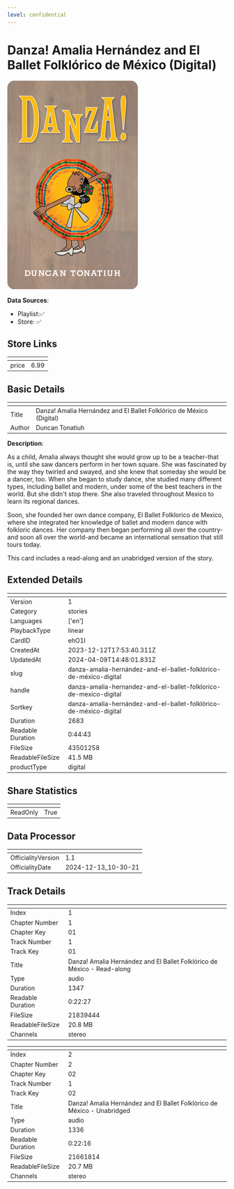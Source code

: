```yaml
---
level: confidential
---
```

# Danza! Amalia Hernández and El Ballet Folklórico de México (Digital)

![card_[ehO1I].png](../../img/cards/card_[ehO1I].png)

**Data Sources**: 

- Playlist:✅
- Store: ✅


## Store Links

| <!-- --> | <!-- --> |
| - | - |
| price | 6.99 |


## Basic Details

| <!-- --> | <!-- --> |
| - | - |
| Title | Danza! Amalia Hernández and El Ballet Folklórico de México (Digital) |
| Author | Duncan Tonatiuh |

**Description**:

As a child, Amalia always thought she would grow up to be a teacher-that is, until she saw dancers perform in her town square. She was fascinated by the way they twirled and swayed, and she knew that someday she would be a dancer, too. When she began to study dance, she studied many different types, including ballet and modern, under some of the best teachers in the world. But she didn't stop there. She also traveled throughout Mexico to learn its regional dances.

Soon, she founded her own dance company, El Ballet Folklorico de Mexico, where she integrated her knowledge of ballet and modern dance with folkloric dances. Her company then began performing all over the country- and soon all over the world-and became an international sensation that still tours today.

This card includes a read-along and an unabridged version of the story.


## Extended Details

| <!-- --> | <!-- --> |
| - | - |
| Version | 1 |
| Category | stories |
| Languages | ['en'] |
| PlaybackType | linear |
| CardID | ehO1I |
| CreatedAt | 2023-12-12T17:53:40.311Z |
| UpdatedAt | 2024-04-09T14:48:01.831Z |
| slug | danza-amalia-hernández-and-el-ballet-folklórico-de-méxico-digital |
| handle | danza-amalia-hernandez-and-el-ballet-folklorico-de-mexico-digital |
| Sortkey | danza-amalia-hernández-and-el-ballet-folklórico-de-méxico-digital |
| Duration | 2683 |
| Readable Duration | 0:44:43 |
| FileSize | 43501258 |
| ReadableFileSize | 41.5 MB |
| productType | digital |


## Share Statistics

| <!-- --> | <!-- --> |
| - | - |
| ReadOnly | True |


## Data Processor

| <!-- --> | <!-- --> |
| - | - |
| OfficialityVersion | 1.1
| OfficialityDate | 2024-12-13_10-30-21


## Track Details

| <!-- --> | <!-- --> |
| - | - |
| Index | 1 |
| Chapter Number | 1 |
| Chapter Key | 01 |
| Track Number | 1 |
| Track Key | 01 |
| Title | Danza! Amalia Hernández and El Ballet Folklórico de México - Read-along |
| Type | audio |
| Duration | 1347 |
| Readable Duration | 0:22:27 |
| FileSize | 21839444 |
| ReadableFileSize | 20.8 MB |
| Channels | stereo |

| <!-- --> | <!-- --> |
| - | - |
| Index | 2 |
| Chapter Number | 2 |
| Chapter Key | 02 |
| Track Number | 1 |
| Track Key | 02 |
| Title | Danza! Amalia Hernández and El Ballet Folklórico de México - Unabridged |
| Type | audio |
| Duration | 1336 |
| Readable Duration | 0:22:16 |
| FileSize | 21661814 |
| ReadableFileSize | 20.7 MB |
| Channels | stereo |

